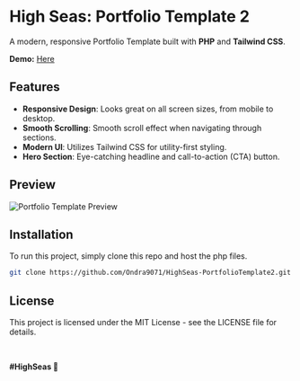 # High Seas: Portfolio Template 2

A modern, responsive Portfolio Template built with **PHP** and **Tailwind CSS**.

**Demo:** [Here](https://ondrejpacovsky.cz/demo/highseas/PortfolioTemplate2/index.php)

## Features

- **Responsive Design**: Looks great on all screen sizes, from mobile to desktop.
- **Smooth Scrolling**: Smooth scroll effect when navigating through sections.
- **Modern UI**: Utilizes Tailwind CSS for utility-first styling.
- **Hero Section**: Eye-catching headline and call-to-action (CTA) button.

## Preview
![Portfolio Template Preview](https://ondrejpacovsky.cz/demo/highseas/PortfolioTemplate2/preview.jpg)  

## Installation
To run this project, simply clone this repo and host the php files.
   ```bash
   git clone https://github.com/Ondra9071/HighSeas-PortfolioTemplate2.git
   ```

## License
This project is licensed under the MIT License - see the LICENSE file for details.

<br>

**#HighSeas 💖**
